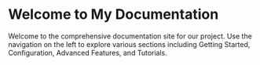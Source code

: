 # Welcome to My Documentation

Welcome to the comprehensive documentation site for our project. Use the navigation on the left to explore various sections including Getting Started, Configuration, Advanced Features, and Tutorials.
